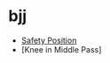 # bjj

* [Safety Position](https://github.com/gbjewjitsu/bjj/blob/main/Bigger%20Stronger%20Series%202/notes.md#safety-position-in-closed-guard)
* [Knee in Middle Pass]

